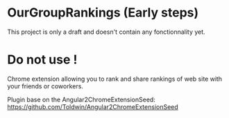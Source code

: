 # OurGroupRankings (Early steps) 

This project is only a draft and doesn't contain any fonctionnality yet. 

# Do not use !

Chrome extension allowing you to rank and share rankings of web site with your friends or coworkers.

Plugin base on the Angular2ChromeExtensionSeed: https://github.com/Toldwin/Angular2ChromeExtensionSeed
